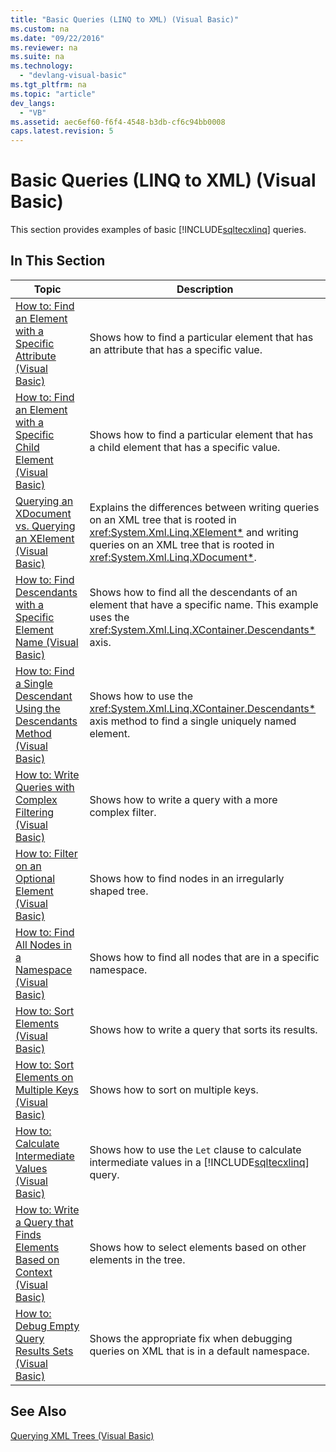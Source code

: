 ```yaml
---
title: "Basic Queries (LINQ to XML) (Visual Basic)"
ms.custom: na
ms.date: "09/22/2016"
ms.reviewer: na
ms.suite: na
ms.technology: 
  - "devlang-visual-basic"
ms.tgt_pltfrm: na
ms.topic: "article"
dev_langs: 
  - "VB"
ms.assetid: aec6ef60-f6f4-4548-b3db-cf6c94bb0008
caps.latest.revision: 5
---
```

# Basic Queries (LINQ to XML) (Visual Basic)
This section provides examples of basic [!INCLUDE[sqltecxlinq](../vs140/includes/sqltecxlinq_md.md)] queries.  
  
## In This Section  
  
|Topic|Description|  
|-----------|-----------------|  
|[How to: Find an Element with a Specific Attribute (Visual Basic)](../vs140/how-to--find-an-element-with-a-specific-attribute--visual-basic-.md)|Shows how to find a particular element that has an attribute that has a specific value.|  
|[How to: Find an Element with a Specific Child Element (Visual Basic)](../vs140/how-to--find-an-element-with-a-specific-child-element--visual-basic-.md)|Shows how to find a particular element that has a child element that has a specific value.|  
|[Querying an XDocument vs. Querying an XElement (Visual Basic)](../vs140/querying-an-xdocument-vs.-querying-an-xelement--visual-basic-.md)|Explains the differences between writing queries on an XML tree that is rooted in <xref:System.Xml.Linq.XElement*> and writing queries on an XML tree that is rooted in <xref:System.Xml.Linq.XDocument*>.|  
|[How to: Find Descendants with a Specific Element Name (Visual Basic)](../vs140/how-to--find-descendants-with-a-specific-element-name--visual-basic-.md)|Shows how to find all the descendants of an element that have a specific name. This example uses the <xref:System.Xml.Linq.XContainer.Descendants*> axis.|  
|[How to: Find a Single Descendant Using the Descendants Method (Visual Basic)](../vs140/how-to--find-a-single-descendant-using-the-descendants-method--visual-basic-.md)|Shows how to use the <xref:System.Xml.Linq.XContainer.Descendants*> axis method to find a single uniquely named element.|  
|[How to: Write Queries with Complex Filtering (Visual Basic)](../vs140/how-to--write-queries-with-complex-filtering--visual-basic-.md)|Shows how to write a query with a more complex filter.|  
|[How to: Filter on an Optional Element (Visual Basic)](../vs140/how-to--filter-on-an-optional-element--visual-basic-.md)|Shows how to find nodes in an irregularly shaped tree.|  
|[How to: Find All Nodes in a Namespace (Visual Basic)](../vs140/how-to--find-all-nodes-in-a-namespace--visual-basic-.md)|Shows how to find all nodes that are in a specific namespace.|  
|[How to: Sort Elements (Visual Basic)](../vs140/how-to--sort-elements--visual-basic-.md)|Shows how to write a query that sorts its results.|  
|[How to: Sort Elements on Multiple Keys (Visual Basic)](../vs140/how-to--sort-elements-on-multiple-keys--visual-basic-.md)|Shows how to sort on multiple keys.|  
|[How to: Calculate Intermediate Values (Visual Basic)](../vs140/how-to--calculate-intermediate-values--visual-basic-.md)|Shows how to use the `Let` clause to calculate intermediate values in a [!INCLUDE[sqltecxlinq](../vs140/includes/sqltecxlinq_md.md)] query.|  
|[How to: Write a Query that Finds Elements Based on Context (Visual Basic)](../vs140/how-to--write-a-query-that-finds-elements-based-on-context--visual-basic-.md)|Shows how to select elements based on other elements in the tree.|  
|[How to: Debug Empty Query Results Sets (Visual Basic)](../vs140/how-to--debug-empty-query-results-sets--visual-basic-.md)|Shows the appropriate fix when debugging queries on XML that is in a default namespace.|  
  
## See Also  
 [Querying XML Trees (Visual Basic)](../vs140/querying-xml-trees--visual-basic-.md)